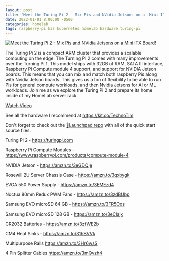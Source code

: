 ```yaml
---
layout: post
title: "Meet the Turing Pi 2 - Mix Pis and NVidia Jetsons on a  Mini ITX Board!"
date: 2022-01-01 8:00:00 -0500
categories: homelab
tags: raspberry-pi k3s kubernetes homelab hardware turing-pi
---
```


[![Meet the Turing Pi 2 - Mix Pis and NVidia Jetsons on a  Mini ITX Board!](https://img.youtube.com/vi/PX5UAtPeyd8/0.jpg)](https://www.youtube.com/watch?v=PX5UAtPeyd8 "Meet the Turing Pi 2 - Mix Pis and NVidia Jetsons on a  Mini ITX Board!")

The Turing Pi 2 is a compact ARM cluster that provides a scalable computing on the edge.  The Turning Pi 2 comes with many improvements over the Turning Pi 1.  This model ships with 32GB of RAM, SATA III interface, Raspberry Pi Compute module 4 support, and support for NVIDIA Jetson boards.  This means that you can mix and match both raspberry Pis along with Nvidia Jetson boards. This gives us a ton of flexibility to be able to run Pis for general compute workloads, and then Nvidia Jetsons for AI or ML workloads.  Join me as we explore the Turing Pi 2 and prepare its home inside of my HomeLab server rack.

[Watch Video](https://www.youtube.com/watch?v=PX5UAtPeyd8)

See all the hardware I recommend at <https://kit.co/TechnoTim>

Don't forget to check out the [🚀Launchpad repo](https://l.technotim.live/quick-start) with all of the quick start source files.

Turing Pi 2 - <https://turingpi.com>

Raspberry Pi Compute Modules - <https://www.raspberrypi.com/products/compute-module-4>

NVIDIA Jetson - <https://amzn.to/3eGDQje>

Rosewill 2U Server Chassis Case - <https://amzn.to/3qxbygk>

EVGA 550 Power Supply - <https://amzn.to/3EMEzd4>

Noctua 80mm Redux PWM Fans - <https://amzn.to/3zdBUbp>

Samsung EVO microSD 64 GB - <https://amzn.to/3FR5Oos>

Samsung EVO microSD 128 GB - <https://amzn.to/3eCIajx>

CR2032 Batteries - <https://amzn.to/3zfWE2b>

CM4 Heat Sinks - <https://amzn.to/31hSVVk>

Multipurpose Rails <https://amzn.to/3Hr6wsS>

4 Pin Splitter Cables <https://amzn.to/3mQvzh4>
